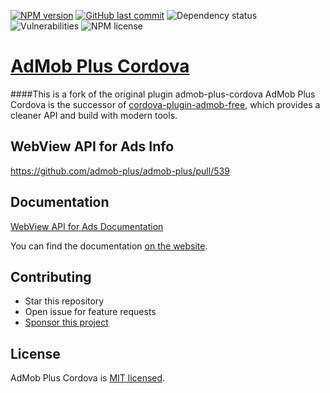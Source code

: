 [![NPM version](https://img.shields.io/npm/v/admob-plus-cordova.svg)](https://npmjs.org/package/admob-plus-cordova)
[![GitHub last commit](https://img.shields.io/github/last-commit/admob-plus/admob-plus)](https://github.com/admob-plus/admob-plus)
![Dependency status](https://img.shields.io/librariesio/release/npm/admob-plus-cordova)
![Vulnerabilities](https://img.shields.io/snyk/vulnerabilities/npm/admob-plus-cordova)
![NPM license](https://img.shields.io/npm/l/admob-plus-cordova)
<!--
![NPM downloads per month](https://img.shields.io/npm/dm/admob-plus-cordova.svg)
![NPM downloads total](https://img.shields.io/npm/dt/admob-plus-cordova.svg)
-->

# [AdMob Plus Cordova](https://admob-plus.github.io)
####This is a fork of the original plugin admob-plus-cordova
AdMob Plus Cordova is the successor of [cordova-plugin-admob-free](https://github.com/ratson/cordova-plugin-admob-free), which provides a cleaner API and build with modern tools.

## WebView API for Ads Info

https://github.com/admob-plus/admob-plus/pull/539


## Documentation

[WebView API for Ads Documentation](../../website/docs/cordova/ads/webview.md)

You can find the documentation [on the website](https://admob-plus.github.io/docs/cordova).

## Contributing

- Star this repository
- Open issue for feature requests
- [Sponsor this project](https://admob-plus.github.io/funding)

## License

AdMob Plus Cordova is [MIT licensed](../../LICENSE).
